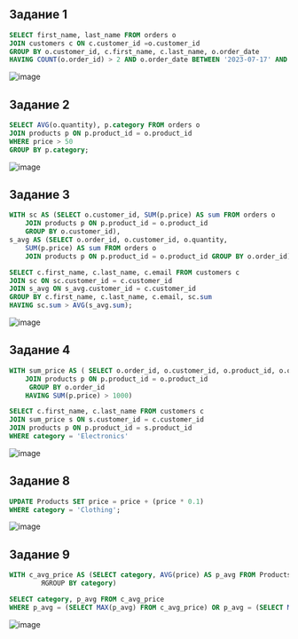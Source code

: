 ## Задание 1

```sql
SELECT first_name, last_name FROM orders o
JOIN customers c ON c.customer_id =o.customer_id
GROUP BY o.customer_id, c.first_name, c.last_name, o.order_date
HAVING COUNT(o.order_id) > 2 AND o.order_date BETWEEN '2023-07-17' AND '2023-10-17'; 
```
![image](https://github.com/calotesversicolor/db_pr/assets/78222610/fcb9f6d1-9b05-4f1e-8887-8e24ca30a011)


## Задание 2

```sql
SELECT AVG(o.quantity), p.category FROM orders o
JOIN products p ON p.product_id = o.product_id
WHERE price > 50
GROUP BY p.category;
```
![image](https://github.com/calotesversicolor/db_pr/assets/78222610/2511100a-706b-423f-9a49-de97db7f8a1b)


## Задание 3

```sql
WITH sc AS (SELECT o.customer_id, SUM(p.price) AS sum FROM orders o
	JOIN products p ON p.product_id = o.product_id
	GROUP BY o.customer_id), 
s_avg AS (SELECT o.order_id, o.customer_id, o.quantity, 
	SUM(p.price) AS sum FROM orders o
	JOIN products p ON p.product_id = o.product_id GROUP BY o.order_id)

SELECT c.first_name, c.last_name, c.email FROM customers c
JOIN sc ON sc.customer_id = c.customer_id
JOIN s_avg ON s_avg.customer_id = c.customer_id
GROUP BY c.first_name, c.last_name, c.email, sc.sum
HAVING sc.sum > AVG(s_avg.sum);
```
![image](https://github.com/calotesversicolor/db_pr/assets/78222610/aad8daf2-6b19-41cd-b02a-ebaf698f7c2c)


## Задание 4

```sql
WITH sum_price AS (	SELECT o.order_id, o.customer_id, o.product_id, o.quantity, SUM(p.price) AS summ FROM orders o
	JOIN products p ON p.product_id = o.product_id	
	 GROUP BY o.order_id
	HAVING SUM(p.price) > 1000)

SELECT c.first_name, c.last_name FROM customers c
JOIN sum_price s ON s.customer_id = c.customer_id
JOIN products p ON p.product_id = s.product_id
WHERE category = 'Electronics'
```
![image](https://github.com/calotesversicolor/db_pr/assets/78222610/cbbcacc5-cc9f-4f8a-8ecb-9b67581cfd20)


## Задание 8

```sql
UPDATE Products SET price = price + (price * 0.1) 
WHERE category = 'Clothing';
```
![image](https://github.com/calotesversicolor/db_pr/assets/78222610/690b6122-ee72-467a-b4a9-7e0cfcf22965)


## Задание 9

```sql
WITH c_avg_price AS (SELECT category, AVG(price) AS p_avg FROM Products
		ЯGROUP BY category)

SELECT category, p_avg FROM c_avg_price 
WHERE p_avg = (SELECT MAX(p_avg) FROM c_avg_price) OR p_avg = (SELECT MIN(p_avg) FROM c_avg_price);
```
![image](https://github.com/calotesversicolor/db_pr/assets/78222610/55164fc7-1a34-4080-9b5f-be94faa612cf)
